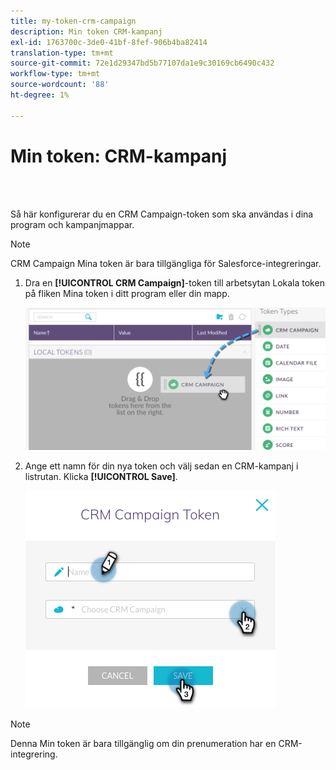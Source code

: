 ```yaml
---
title: my-token-crm-campaign
description: Min token CRM-kampanj
exl-id: 1763700c-3de0-41bf-8fef-906b4ba82414
translation-type: tm+mt
source-git-commit: 72e1d29347bd5b77107da1e9c30169cb6490c432
workflow-type: tm+mt
source-wordcount: '88'
ht-degree: 1%

---
```


# Min token: CRM-kampanj

<br> 

Så här konfigurerar du en CRM Campaign-token som ska användas i dina program och kampanjmappar.

>[!NOTE]
>
>CRM Campaign Mina token är bara tillgängliga för Salesforce-integreringar.

1. Dra en **[!UICONTROL CRM Campaign]**-token till arbetsytan Lokala token på fliken Mina token i ditt program eller din mapp.

   ![Bild ett](/help/sky/assets/my-tokens/my-token-crm-campaign/my-token-crm-campaign-1.png)

2. Ange ett namn för din nya token och välj sedan en CRM-kampanj i listrutan. Klicka **[!UICONTROL Save]**.

   ![Bild två](/help/sky/assets/my-tokens/my-token-crm-campaign/my-token-crm-campaign-2.png)

>[!NOTE]
>
>Denna Min token är bara tillgänglig om din prenumeration har en CRM-integrering.

